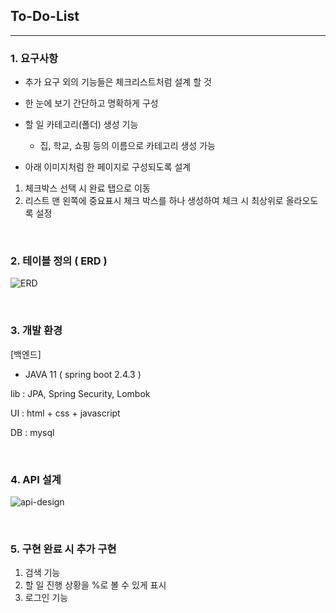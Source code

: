 ## **To-Do-List**
---

### **1. 요구사항**

 - 추가 요구 외의 기능들은 체크리스트처럼 설계 할 것
 - 한 눈에 보기 간단하고 명확하게 구성
 - 할 일 카테고리(폴더) 생성 기능
    -  집, 학교, 쇼핑 등의 이름으로 카테고리 생성 가능

 - 아래 이미지처럼 한 페이지로 구성되도록 설계
  1) 체크박스 선택 시 완료 탭으로 이동
  2) 리스트 맨 왼쪽에 중요표시  체크 박스를 하나 생성하여 체크 시 최상위로 올라오도록 설정

<br/>

### 2. **테이블 정의 ( ERD )**

![ERD](https://user-images.githubusercontent.com/70880695/119300444-ba828200-bc9b-11eb-8c0e-e399b2aaf5a8.png)

<br/>

### 3. 개발 환경

[백엔드]

 - JAVA 11  ( spring boot 2.4.3 )

lib : JPA, Spring Security, Lombok

UI  : html + css + javascript 

DB : mysql 

<br/>

### 4. API 설계

![api-design](https://user-images.githubusercontent.com/70880695/119299819-a5f1ba00-bc9a-11eb-945e-e640ea2655c4.PNG)

<br/>

### 5. 구현 완료 시 추가 구현

 1) 검색 기능
 2) 할 일 진행 상황을 %로 볼 수 있게 표시
 3) 로그인 기능
